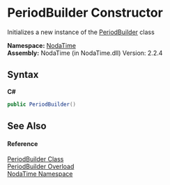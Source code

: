 # PeriodBuilder Constructor 
 

Initializes a new instance of the <a href="T_NodaTime_PeriodBuilder">PeriodBuilder</a> class

**Namespace:**&nbsp;<a href="N_NodaTime">NodaTime</a><br />**Assembly:**&nbsp;NodaTime (in NodaTime.dll) Version: 2.2.4

## Syntax

**C#**<br />
``` C#
public PeriodBuilder()
```


## See Also


#### Reference
<a href="T_NodaTime_PeriodBuilder">PeriodBuilder Class</a><br /><a href="Overload_NodaTime_PeriodBuilder__ctor">PeriodBuilder Overload</a><br /><a href="N_NodaTime">NodaTime Namespace</a><br />